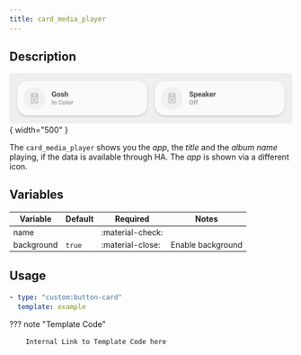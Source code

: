 ```yaml
---
title: card_media_player
---
```

<!-- markdownlint-disable MD046 -->

## Description

![example-image](../../assets/img/ulm_cards/card_media_player.png){ width="500" }

The `card_media_player` shows you the *app*, the *title* and the *album name* playing, if the data is available through HA. The *app* is shown via a different icon.

## Variables

| Variable | Default | Required         | Notes             |
|----------|---------|------------------|-------------------|
| name     |         | :material-check: |                   |
|background| `true`  | :material-close: | Enable background |

## Usage

```yaml
- type: "custom:button-card"
  template: example
```

??? note "Template Code"

        Internal Link to Template Code here
